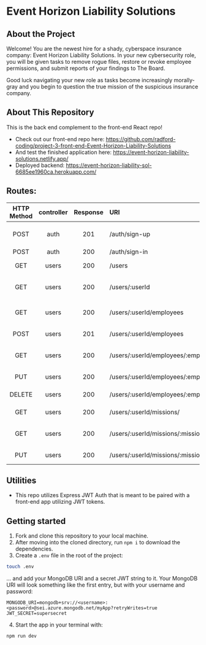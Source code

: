 # Event Horizon Liability Solutions

## About the Project

Welcome! You are the newest hire for a shady, cyberspace insurance company: Event Horizon Liability Solutions. In your new cybersecurity role, you will be given tasks to remove rogue files, restore or revoke employee permissions, and submit reports of your findings to The Board.

Good luck navigating your new role as tasks become increasingly morally-gray and you begin to question the true mission of the suspicious insurance company.

## About This Repository

This is the back end complement to the front-end React repo!
- Check out our front-end repo here: https://github.com/radford-coding/project-3-front-end-Event-Horizon-Liability-Solutions
- And test the finished application here: https://event-horizon-liability-solutions.netlify.app/
- Deployed backend: https://event-horizon-liability-sol-6685ee1960ca.herokuapp.com/

## Routes:

| HTTP Method              | controller | Response | URI | Use Case |
| :----------------:       | :------:    | :----:  | :---- | :---- |
| POST        |   auth   | 201 |  /auth/sign-up |  register and create a new user  |
| POST        |   auth   | 200 |  /auth/sign-in |  log in  |
| GET | users | 200 | /users | get all users |
| GET | users | 200 | /users/:userId | get a user's details |
| GET | users | 200 | /users/:userId/employees | get index of employees |
| POST | users | 201 | /users/:userId/employees | create new employee |
| GET | users | 200 | /users/:userId/employees/:employeeId | get one employee's details |
| PUT | users | 200 | /users/:userId/employees/:employeeId | edit an employee |
| DELETE | users | 200 | /users/:userId/employees/:employeeId | delete an employee |
| GET | users | 200 | /users/:userId/missions/ | get index of missions |
| GET | users | 200 | /users/:userId/missions/:missionId | get one mission's details |
| PUT | users | 200 | /users/:userId/missions/:missionId | edit an mission |

## Utilities

- This repo utilizes Express JWT Auth that is meant to be paired with a front-end app utilizing JWT tokens.

## Getting started

1. Fork and clone this repository to your local machine.
2. After moving into the cloned directory, run `npm i` to download the dependencies.
3. Create a `.env` file in the root of the project:

```bash
touch .env
```
... and add your MongoDB URI and a secret JWT string to it. Your MongoDB URI will look something like the first entry, but with your username and password:

```plaintext
MONGODB_URI=mongodb+srv://<username>:<password>@sei.azure.mongodb.net/myApp?retryWrites=true
JWT_SECRET=supersecret
```

4. Start the app in your terminal with:

``` sh
npm run dev
```


